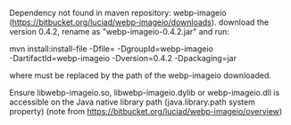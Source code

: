 Dependency not found in maven repository: webp-imageio (https://bitbucket.org/luciad/webp-imageio/downloads). download the version 0.4.2, rename as "webp-imageio-0.4.2.jar" and run:

mvn install:install-file -Dfile=<path-to-file> -DgroupId=webp-imageio \
    -DartifactId=webp-imageio -Dversion=0.4.2 -Dpackaging=jar
    
where <path-to-file> must be replaced by the path of the webp-imageio downloaded.

Ensure libwebp-imageio.so, libwebp-imageio.dylib or webp-imageio.dll is accessible on the Java native library path (java.library.path system property) (note from https://bitbucket.org/luciad/webp-imageio/overview)